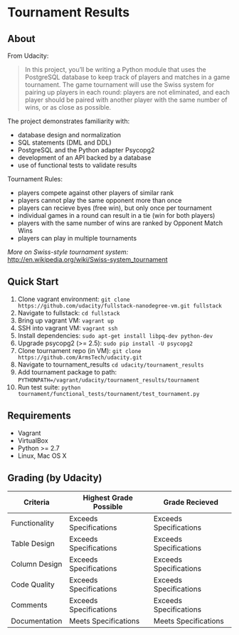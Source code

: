 Tournament Results
==================

About
-----
From Udacity:
> In this project, you’ll be writing a Python module that uses the PostgreSQL
> database to keep track of players and matches in a game tournament. The
> game tournament will use the Swiss system for pairing up players in each
> round: players are not eliminated, and each player should be paired with
> another player with the same number of wins, or as close as possible.

The project demonstrates familiarity with:
* database design and normalization
* SQL statements (DML and DDL)
* PostgreSQL and the Python adapter Psycopg2
* development of an API backed by a database
* use of functional tests to validate results

Tournament Rules:
* players compete against other players of similar rank
* players cannot play the same opponent more than once
* players can recieve byes (free win), but only once per tournament
* individual games in a round can result in a tie (win for both players)
* players with the same number of wins are ranked by Opponent Match Wins
* players can play in multiple tournaments

_More on Swiss-style tournament system:_ http://en.wikipedia.org/wiki/Swiss-system_tournament

Quick Start
-----------

1. Clone vagrant environment: `git clone https://github.com/udacity/fullstack-nanodegree-vm.git fullstack`
2. Navigate to fullstack: `cd fullstack`
3. Bring up vagrant VM: `vagrant up`
4. SSH into vagrant VM: `vagrant ssh`
5. Install dependencies: `sudo apt-get install libpq-dev python-dev`
6. Upgrade psycopg2 (>= 2.5): `sudo pip install -U psycopg2`
7. Clone tournament repo (in VM): `git clone https://github.com/ArmsTech/udacity.git`
8. Navigate to tournament_results `cd udacity/tournament_results`
9. Add tournament package to path: `PYTHONPATH=/vagrant/udacity/tournament_results/tournament`
10. Run test suite: `python tournament/functional_tests/tournament/test_tournament.py`

Requirements
------------

* Vagrant
* VirtualBox
* Python >= 2.7
* Linux, Mac OS X

Grading (by Udacity)
--------------------

Criteria       |Highest Grade Possible  |Grade Recieved
---------------|------------------------|--------------
Functionality  |Exceeds Specifications  |Exceeds Specifications
Table Design   |Exceeds Specifications  |Exceeds Specifications
Column Design  |Exceeds Specifications  |Exceeds Specifications
Code Quality   |Exceeds Specifications  |Exceeds Specifications
Comments       |Exceeds Specifications  |Exceeds Specifications
Documentation  |Meets Specifications    |Meets Specifications
